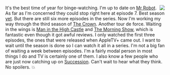 <img src="http://images.scripting.com/archiveScriptingCom/2007/11/21/turkey.gif" border="0" align="right">It's the best time of year for binge-watching. I'm up to date on <a href="https://en.wikipedia.org/wiki/Mr._Robot">Mr Robot</a>. As far as I'm concerned they could stop right here at episode 7. Best season <a href="https://duckduckgo.com/?q=site%3Ascripting.com+%22Mr+Robot%22&t=h_&ia=web">yet</a>. But there are still six more episodes in the series. Now I'm working my way through the third season of <a href="https://en.wikipedia.org/wiki/The_Crown_(TV_series)">The Crown</a>. Another tour de force. Waiting in the wings is <a href="https://en.wikipedia.org/wiki/The_Man_in_the_High_Castle_(TV_series)">Man in the High Castle</a> and <a href="https://en.wikipedia.org/wiki/The_Morning_Show_(American_TV_series)">The Morning Show</a>, which is fantastic even though it got awful reviews. I only watched the first three episodes, the ones that were released when AppleTV+ came out. I want to wait until the season is done so I can watch it all in a series. I'm not a big fan of waiting a week between episodes. I'm a fairly modal person in most things I do and TV is certainly one of them. I also know a few people who are just now catching up on <a href="https://duckduckgo.com/?q=site%3Ascripting.com+Succession&t=h_&ia=web">Succession</a>. Can't wait to hear what they think. No spoilers. :boom:
